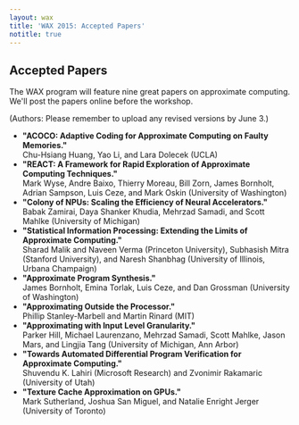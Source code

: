 ```yaml
---
layout: wax
title: 'WAX 2015: Accepted Papers'
notitle: true
---
```

## Accepted Papers

The WAX program will feature nine great papers on approximate computing. We'll post the papers online before the workshop.

(Authors: Please remember to upload any revised versions by June 3.)

* **"ACOCO: Adaptive Coding for Approximate Computing on Faulty Memories."**  
  Chu-Hsiang Huang, Yao Li, and Lara Dolecek (UCLA)
* **"REACT: A Framework for Rapid Exploration of Approximate Computing Techniques."**  
  Mark Wyse, Andre Baixo, Thierry Moreau, Bill Zorn, James Bornholt, Adrian Sampson, Luis Ceze, and Mark Oskin (University of Washington)
* **"Colony of NPUs: Scaling the Efficiency of Neural Accelerators."**  
  Babak Zamirai, Daya Shanker Khudia, Mehrzad Samadi, and Scott Mahlke (University of Michigan)
* **"Statistical Information Processing: Extending the Limits of Approximate Computing."**  
  Sharad Malik and Naveen Verma (Princeton University), Subhasish Mitra (Stanford University), and Naresh Shanbhag (University of Illinois, Urbana Champaign)
* **"Approximate Program Synthesis."**  
  James Bornholt, Emina Torlak, Luis Ceze, and Dan Grossman (University of Washington)
* **"Approximating Outside the Processor."**  
  Phillip Stanley-Marbell and Martin Rinard (MIT)
* **"Approximating with Input Level Granularity."**  
  Parker Hill, Michael Laurenzano, Mehrzad Samadi, Scott Mahlke, Jason Mars, and Lingjia Tang (University of Michigan, Ann Arbor)
* **"Towards Automated Differential Program Verification for Approximate Computing."**  
  Shuvendu K. Lahiri (Microsoft Research) and Zvonimir Rakamaric (University of Utah)
* **"Texture Cache Approximation on GPUs."**  
  Mark Sutherland, Joshua San Miguel, and Natalie Enright Jerger (University of Toronto)
